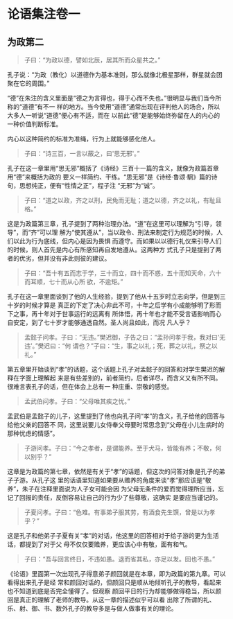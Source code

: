 # 论语集注卷一

## 为政第二

> 子曰：“为政以德，譬如北辰，居其所而众星共之。”

孔子说：“为政（教化）以道德作为基本准则，那么就像北极星那样，群星就会团聚在它的周围。”

“德”在朱注的含义里面是“德之为言得也，得于心而不失也。”很明显与我们当今所称的“道德”有不一
样的地方。当今使用“道德”通常出现在评判他人的场合，所以大多人一听说“道德”便心有不适，而在
以前此“德”是能够始终弥留在人的内心的一种价值判断标准。

内心以这种简约的标准为准绳，行为上就能够感化他人。

> 子曰：“诗三百，一言以蔽之，曰'思无邪'。”

孔子在这一章里用“思无邪”概括了《诗经》三百十一篇的含义，就像为政篇首章用“德”来概括为政的
要义一样简约、干练。“思无邪”是《诗经·鲁颂·駉》篇的诗句，思想纯正，便有“性情之正”，程子注
“无邪”为“诚”。

> 子曰：“道之以政，齐之以刑，民免而无耻；道之以德，齐之以礼，有耻且格。”

这是为政篇第三章，孔子提到了两种治理办法。“道”在这里可以理解为“引导，领导”，而“齐”可以理
解为“使其遵从”，当以政令、刑法来制定行为规范的时候，人们以此为行为底线，但内心是因为畏惧
而遵守。而如果以以德行礼仪来引导人们的时候，则人首先是内心有所感知再自发地遵从。这两种方
式孔子只是提到了两者的优劣，但并没有非此则彼的建议。

> 子曰：“吾十有五而志于学，三十而立，四十而不惑，五十而知天命，六十而耳顺，七十而从心所
欲，不逾矩。”

孔子在这一章里面谈到了他的人生经验，提到了他从十五岁时立志向学，但是到三十岁的时候才算是
真正的下定了决心非此不可，十年之后学有小成能够明了形而下之事，再十年对于世事运行的远离有
所体悟，再十年也才能不受言语影响而心自安定，到了七十岁才能够通透自然。圣人尚且如此，而况
凡人乎？

> 孟懿子问孝。子曰：“无违。”樊迟御，子告之曰：“孟孙问孝于我，我对曰‘无违’。”樊迟曰：“何
谓也？”子曰：“生，事之以礼；死，葬之以礼，祭之以礼。”

第五章里开始谈到“孝”的话题，这个话题上孔子对孟懿子的回答和对学生樊迟的解释在字面上理解起
来是有些差别的，前者简约，后者详尽，而含义又有所不同。很难言表孔子的话，但在体会上总有一
种庄重、崇敬的感觉。

> 孟武伯问孝。子曰：“父母唯其疾之忧。”

孟武伯是孟懿子的儿子，这里提到了他也向孔子问“孝”的含义，孔子给他的回答与给他父亲的回答不
同，这里说要儿女侍奉父母要时常思念到“父母在小儿生病时的那种忧虑的情感”。

> 子游问孝。子曰：“今之孝者，是谓能养。至于犬马，皆能有养；不敬，何以别乎？”

这章是为政篇的第七章，依然是有关于“孝”的话题，但这次的问答对象是孔子的弟子子游。从孔子这
里的话语里知道如果要从赡养的角度来谈“孝”那应该是“敬养”，朱子在注释里面说为人子女可能会因
为父母无条件的爱而觉得理所应当，忘记了回报的责任，反倒容易让自己的行为少了些尊敬，这确实
是要应当谨记的。

> 子夏问孝。子曰：“色难。有事弟子服其劳，有酒食先生馔，曾是以为孝乎？”

这是孔子和他弟子子夏有关“孝”的对话，他这里的回答相对于给子游的更为生活话，都提到了对于父
母不仅仅要赡养，更应该心中有敬，面有和气。

> 子曰：“吾与回言终日，不违如愚。退而省其私，亦足以发。回也不愚。”

《论语》里面第一次出现孔子得意弟子颜回就是在本章，即为政篇的第九章。可以看得出来孔子是经
常和颜回对话的，但颜回只是顺从地倾听孔子的教导，看起来也不知道到底是否完全懂得了。但观察
颜回平日的行为却能够做得稳当，所以颜回是真正的理解了老师的教导。从这一章的描述似乎可以看
出除了所谓的礼、乐、射、御、书、数外孔子的教导多是与做人做事有关的理论。
